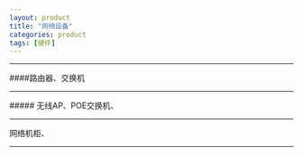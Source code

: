 ```yaml
---
layout: product
title: "网络设备"
categories: product
tags: [硬件]
---
```

<hr/>
####路由器、交换机
<hr/>
##### 无线AP、POE交换机、
<hr/>
网络机柜、
<hr/>

